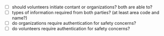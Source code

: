 * [ ] should volunteers initiate contant or organizations? both are able to?
* [ ] types of information required from both parties? (at least area code and name?)
* [ ] do organizations require authentication for safety concerns?
* [ ] do volunteers require authentication for safety concerns?
